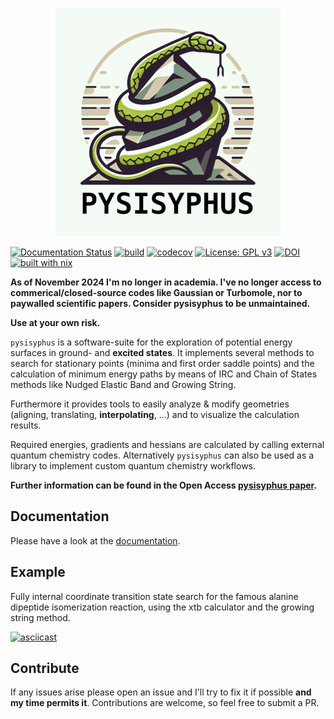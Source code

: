 <p align="center">
    <img src="resources/logo_new_cut_small.png" alt="pysisyphus logo" />
</p>

[![Documentation Status](https://readthedocs.org/projects/pysisyphus/badge/?version=master)](https://pysisyphus.readthedocs.io/en/master/?badge=master)
[![build](https://github.com/eljost/pysisyphus/workflows/Python%20application/badge.svg)](https://github.com/eljost/pysisyphus/actions)
[![codecov](https://codecov.io/gh/eljost/pysisyphus/branch/master/graph/badge.svg)](https://codecov.io/gh/eljost/pysisyphus)
[![License: GPL v3](https://img.shields.io/badge/License-GPLv3-blue.svg)](https://www.gnu.org/licenses/gpl-3.0)
[![DOI](https://zenodo.org/badge/96281078.svg)](https://zenodo.org/badge/latestdoi/96281078)
[![built with nix](https://builtwithnix.org/badge.svg)](https://builtwithnix.org)

**As of November 2024 I'm no longer in academia. I've no longer access to commerical/closed-source codes like Gaussian or Turbomole, nor to paywalled scientific papers. Consider pysisyphus to be unmaintained.**

**Use at your own risk.**

`pysisyphus` is a software-suite for the exploration of potential energy surfaces in ground- 
and **excited states**. It implements several methods to search for stationary points
(minima and first order saddle points) and the calculation of minimum energy paths by means
of IRC and Chain of States methods like Nudged Elastic Band and Growing String.

Furthermore it provides tools to easily analyze & modify geometries (aligning, translating, **interpolating**, ...) and to visualize the calculation results.

Required energies, gradients and hessians are calculated by calling external quantum chemistry codes. Alternatively `pysisyphus` can also be used as a library to implement custom quantum chemistry workflows.

**Further information can be found in the Open Access [pysisyphus paper](https://onlinelibrary.wiley.com/doi/full/10.1002/qua.26390).**

## Documentation

Please have a look at the [documentation](https://pysisyphus.readthedocs.io/en/dev/).

## Example

Fully internal coordinate transition state search for the famous alanine dipeptide isomerization reaction, using the xtb calculator and the growing string method.

[![asciicast](https://asciinema.org/a/300731.svg)](https://asciinema.org/a/300731)


## Contribute

If any issues arise please open an issue and I'll try to fix it if possible **and my time permits it**. Contributions are welcome, so feel free to submit a PR.